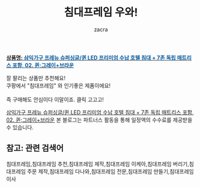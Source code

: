﻿---
layout: post
title:  "침대프레임 우와!"
author: zacra
categories: [ 아이템 ]
tags: [침대프레임,침대프레임 추천,침대프레임 제작,침대프레임 이케아,침대프레임 버리기,침대프레임 주문 제작,침대프레임 다나와,침대프레임 전문,침대프레임 만들기,침대프레임 이사]
image: https://static.coupangcdn.com/image/vendor_inventory/b722/1a7df3e867fccf816903cadf938e9dae7b6b175986e73820bc2f5941d446.jpg 
description: "쿠팡에서 침대프레임 관련 상품으로 가장 잘팔리는 제품 중 하나라는 사실!!."
rating: 4.5
---

<a href="https://link.coupang.com/re/AFFSDP?lptag=AF8407795&pageKey=2046335788&itemId=3478885408&vendorItemId=71465193566&traceid=V0-153-42bc83d5b0fb0cc6"><b>상품명: <font color='#01579B'>삼익가구 프레뉴 슈퍼싱글/퀸 LED 프리미엄 수납 호텔 침대 + 7존 독립 매트리스 포함, 02. 퀸;그레이+브라운</font></b></a>

잘 팔리는 상품만 추천해요!<br/>
쿠팡에서 "침대프레임" 와 인기좋은 제품이에요!<br/><br/>
즉 구매해도 안심이다 이말이죠. 클릭 고고고! <br/>



<a href="https://link.coupang.com/re/AFFSDP?lptag=AF8407795&pageKey=2046335788&itemId=3478885408&vendorItemId=71465193566&traceid=V0-153-42bc83d5b0fb0cc6">삼익가구 프레뉴 슈퍼싱글/퀸 LED 프리미엄 수납 호텔 침대 + 7존 독립 매트리스 포함, 02. 퀸;그레이+브라운</a>
본 블로그는 파트너스 활동을 통해 일정액의 수수료를 제공받을 수 있습니다.

## 참고: 관련 검색어    
침대프레임,침대프레임 추천,침대프레임 제작,침대프레임 이케아,침대프레임 버리기,침대프레임 주문 제작,침대프레임 다나와,침대프레임 전문,침대프레임 만들기,침대프레임 이사
